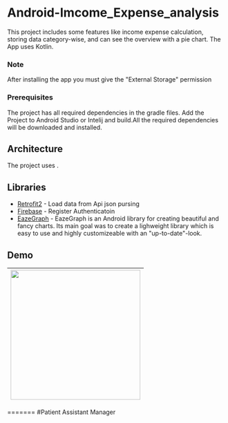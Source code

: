 # Android-Imcome_Expense_analysis


This project includes some features like income expense calculation, storing data 
category-wise, and can see the overview with a pie chart. The App uses Kotlin. 

### Note
After installing the app you must give the "External Storage" permission

### Prerequisites

The project has all required dependencies in the gradle files. 
Add the Project to Android Studio or Intelij and build.All the required dependencies will be downloaded and installed.

## Architecture

The project uses .

## Libraries 

* [Retrofit2](https://riptutorial.com/retrofit2) - Load data from Api json pursing
* [Firebase](https://firebase.google.cn/docs/auth/android/password-auth?hl=EN#kotlin+ktx) - Register Authenticatoin 
* [EazeGraph](https://github.com/blackfizz/EazeGraph) - EazeGraph is an Android library for creating beautiful and fancy charts. Its main goal was to create a lighweight library which is easy to use and highly customizeable with an "up-to-date"-look.



<!-- ## Screenshots
|<img src="https://i.imgur.com/dPmkHwy.jpg" width=200/>|<img src="https://i.imgur.com/49wY2yt.jpg" width=200/>|<img src="https://imgur.com/Iv4L50R.jpg" width=200/>|
|<img src="https://i.imgur.com/0l57g6W.jpg" width=200/>|<img src="https://i.imgur.com/FTBcTAd.jpg" width=200/>|<img src="https://i.imgur.com/WRJ8eVt.jpg" width=200/>|
 -->
## Demo
|<img src="https://imgur.com/8wL8iAo.gif" width=300/>|
|:----:|
=======
#Patient Assistant Manager
